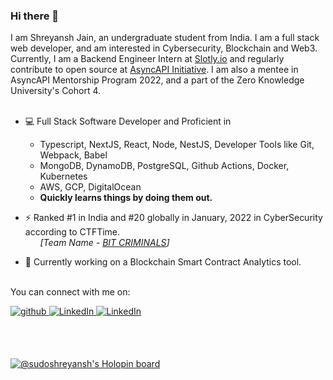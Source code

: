 ### Hi there 👋

I am Shreyansh Jain, an undergraduate student from India. I am a full stack web developer, and am interested in Cybersecurity, Blockchain and Web3. Currently, I am a Backend Engineer Intern at [Slotly.io](https://slotly.io) and regularly contribute to open source at [AsyncAPI Initiative](https://asyncapi.org). I am also a mentee in AsyncAPI Mentorship Program 2022, and a part of the Zero Knowledge University's Cohort 4.<br /><br />

- 💻 Full Stack Software Developer 
  and Proficient in
    - Typescript, NextJS, React, Node, NestJS, Developer Tools like Git, Webpack, Babel
    - MongoDB, DynamoDB, PostgreSQL, Github Actions, Docker, Kubernetes
    - AWS, GCP, DigitalOcean
    - **Quickly learns things by doing them out.**

- ⚡ Ranked #1 in India and #20 globally in January, 2022 in CyberSecurity according to CTFTime.<br />
     &nbsp; &nbsp; &nbsp; <i>[Team Name - [BIT CRIMINALS](https://ctftime.org/team/151727)] </i><br/>
- 🔭 Currently working on a Blockchain Smart Contract Analytics tool. <br /><br />

You can connect with me on:

<a href="https://medium.com/@shreyansheth" target="_blank">
  <img src=https://img.shields.io/badge/medium-%2324292e.svg?&style=for-the-badge&logo=medium&logoColor=white alt=github style="margin-bottom: 5px;" />
</a>
<a href="https://www.linkedin.com/in/sudoshreyansh/" target="_blank">
  <img alt="LinkedIn" src="https://img.shields.io/badge/linkedin%20-%230077B5.svg?&style=for-the-badge&logo=linkedin&logoColor=white"/>
</a>
<a href="https://twitter.com/shreyansheth/" target="_blank">
  <img alt="LinkedIn" src="https://img.shields.io/badge/twitter-%231DA1F2.svg?&style=for-the-badge&logo=twitter&logoColor=white"/>
</a>

<br /><br />

[![@sudoshreyansh's Holopin board](https://holopin.me/sudoshreyansh)](https://holopin.io/@sudoshreyansh)


<!--
**sudoshreyansh/sudoshreyansh** is a ✨ _special_ ✨ repository because its `README.md` (this file) appears on your GitHub profile.

Here are some ideas to get you started:

- 🔭 I’m currently working on ...
- 🌱 I’m currently learning ...
- 👯 I’m looking to collaborate on ...
- 🤔 I’m looking for help with ...
- 💬 Ask me about ...
- 📫 How to reach me: ...
- 😄 Pronouns: ...
- ⚡ Fun fact: ...
-->
